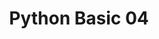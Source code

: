 ---
title: "Python Basic 04"
categories: 
  -  python
tags: 
    - develop
    - python
    - study
    - database
    - SQLite
    - SQL
toc: true
toc_sticky: true
comments:  true
---